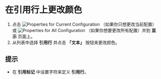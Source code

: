 # 在引用行上更改颜色

1. 点击 ![Properties for Current Configuration](../../images/properties..png)
（如果你只想更改当前配置）或
![Properties for All Configuration](../../images/allproperties..png)
（如果你想要更改所有配置）并到 **显示** 页面上。
2. 从列表中选择 **引用行** 并点击 **「文本」** 按钮来更改颜色。

## 提示

- 在 **引用标记** 中设置字符来定义 **引用行**。
